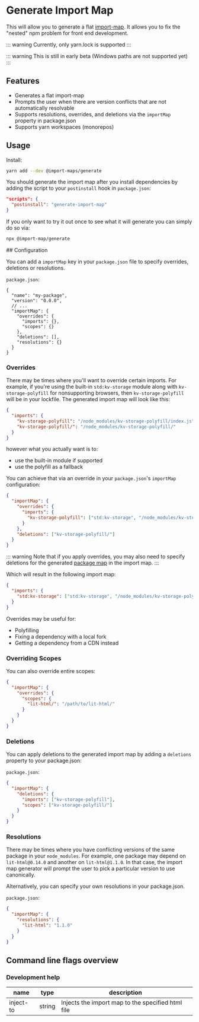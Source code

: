 # Generate Import Map

This will allow you to generate a flat [import-map](https://github.com/WICG/import-maps).
It allows you to fix the "nested" npm problem for front end development.

[//]: # 'AUTO INSERT HEADER PREPUBLISH'

::: warning
Currently, only yarn.lock is supported
:::

::: warning
This is still in early beta (Windows paths are not supported yet)
:::

## Features

- Generates a flat import-map
- Prompts the user when there are version conflicts that are not automatically resolvable
- Supports resolutions, overrides, and deletions via the `importMap` property in package.json
- Supports yarn workspaces (monorepos)

## Usage

Install:

```bash
yarn add --dev @import-maps/generate
```

You should generate the import map after you install dependencies by adding the script to your `postinstall` hook in `package.json`:

```json
"scripts": {
  "postinstall": "generate-import-map"
}
```

If you only want to try it out once to see what it will generate you can simply do so via:

```bash
npx @import-map/generate
```

## Configuration

You can add a `importMap` key in your `package.json` file to specify overrides, deletions or resolutions.

`package.json`:

```
{
  "name": "my-package",
  "version": "0.0.0",
  // ...
  "importMap": {
    "overrides": {
      "imports": {},
      "scopes": {}
    },
    "deletions": [],
    "resolutions": {}
  }
}
```

### Overrides

There may be times where you'll want to override certain imports. For example, if you're using the built-in `std:kv-storage` module along with `kv-storage-polyfill` for nonsupporting browsers, then `kv-storage-polyfill` will be in your lockfile. The generated import map will look like this:

```json
{
  "imports": {
    "kv-storage-polyfill": "/node_modules/kv-storage-polyfill/index.js",
    "kv-storage-polyfill/": "/node_modules/kv-storage-polyfill/"
  }
}
```

however what you actually want is to:

- use the built-in module if supported
- use the polyfill as a fallback

You can achieve that via an override in your `package.json`'s `importMap` configuration:

```json
{
  "importMap": {
    "overrides": {
      "imports": {
        "kv-storage-polyfill": ["std:kv-storage", "/node_modules/kv-storage-polyfill/index.js"]
      }
    },
    "deletions": ["kv-storage-polyfill/"]
  }
}
```

::: warning
Note that if you apply overrides, you may also need to specify deletions for the generated [package map](https://github.com/WICG/import-maps#packages-via-trailing-slashes) in the import map.
:::

Which will result in the following import map:

```json
{
  "imports": {
    "std:kv-storage": ["std:kv-storage", "/node_modules/kv-storage-polyfill/index.js"]
  }
}
```

Overrides may be useful for:

- Polyfilling
- Fixing a dependency with a local fork
- Getting a dependency from a CDN instead

### Overriding Scopes

You can also override entire scopes:

```json
{
  "importMap": {
    "overrides": {
      "scopes": {
        "lit-html/": "/path/to/lit-html/"
      }
    }
  }
}
```

### Deletions

You can apply deletions to the generated import map by adding a `deletions` property to your package.json:

`package.json`:

```json
{
  "importMap": {
    "deletions": {
      "imports": ["kv-storage-polyfill"],
      "scopes": ["kv-storage-polyfill/"]
    }
  }
}
```

### Resolutions

There may be times where you have conflicting versions of the same package in your `node_modules`. For example, one package may depend on `lit-html@0.14.0` and another on `lit-html@1.1.0`. In that case, the import map generator will prompt the user to pick a particular version to use canonically.

Alternatively, you can specify your own resolutions in your package.json.

`package.json`:

```json
{
  "importMap": {
    "resolutions": {
      "lit-html": "1.1.0"
    }
  }
}
```

## Command line flags overview

### Development help

| name      | type   | description                                       |
| --------- | ------ | ------------------------------------------------- |
| inject-to | string | Injects the import map to the specified html file |
